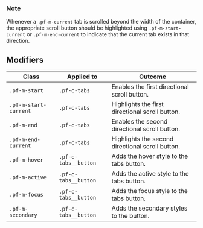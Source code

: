### Note

Whenever a `.pf-m-current` tab is scrolled beyond the width of the container, the appropriate scroll button should be highlighted using `.pf-m-start-current` or `.pf-m-end-current` to indicate that the current tab exists in that direction.

## Modifiers

| Class | Applied to | Outcome |
| -- | -- | -- |
| `.pf-m-start` | `.pf-c-tabs` | Enables the first directional scroll button.     |
| `.pf-m-start-current` | `.pf-c-tabs` | Highlights the first directional scroll button.  |
| `.pf-m-end` | `.pf-c-tabs` | Enables the second directional scroll button.    |
| `.pf-m-end-current` | `.pf-c-tabs` | Highlights the second directional scroll button. |
| `.pf-m-hover` | `.pf-c-tabs__button` | Adds the hover style to the tabs button. |
| `.pf-m-active` | `.pf-c-tabs__button` | Adds the active style to the tabs button. |
| `.pf-m-focus` | `.pf-c-tabs__button` | Adds the focus style to the tabs button. |
| `.pf-m-secondary` | `.pf-c-tabs__button` | Adds the secondary styles to the button. |